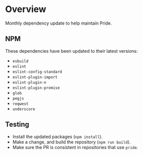 # Overview
Monthly dependency update to help maintain Pride.

## NPM
These dependencies have been updated to their latest versions:
- `esbuild`
- `eslint`
- `eslint-config-standard`
- `eslint-plugin-import`
- `eslint-plugin-n`
- `eslint-plugin-promise`
- `glob`
- `pegjs`
- `reqwest`
- `underscore`

## Testing
- Install the updated packages (`npm install`).
- Make a change, and build the repository (`npm run build`).
- Make sure the PR is consistent in repositories that use `pride`.
